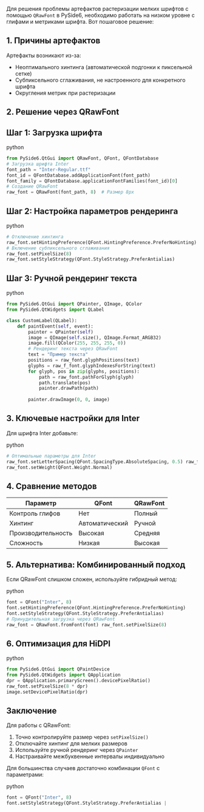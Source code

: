 Для решения проблемы артефактов растеризации мелких шрифтов с помощью `QRawFont` в PySide6, необходимо работать на низком уровне с глифами и метриками шрифта. Вот пошаговое решение:

## 1. Причины артефактов

Артефакты возникают из-за:

- Неоптимального хинтинга (автоматической подгонки к пиксельной сетке)
- Субпиксельного сглаживания, не настроенного для конкретного шрифта
- Округления метрик при растеризации
    

## 2. Решение через QRawFont

## Шаг 1: Загрузка шрифта

python

```python 
from PySide6.QtGui import QRawFont, QFont, QFontDatabase 
# Загрузка шрифта Inter 
font_path = "Inter-Regular.ttf" 
font_id = QFontDatabase.addApplicationFont(font_path) 
font_family = QFontDatabase.applicationFontFamilies(font_id)[0] 
# Создание QRawFont 
raw_font = QRawFont(font_path, 8)  # Размер 8px
```

## Шаг 2: Настройка параметров рендеринга

python

```python
# Отключение хинтинга 
raw_font.setHintingPreference(QFont.HintingPreference.PreferNoHinting) 
# Включение субпиксельного сглаживания 
raw_font.setPixelSize(8) 
raw_font.setStyleStrategy(QFont.StyleStrategy.PreferAntialias)
```

## Шаг 3: Ручной рендеринг текста

python


```python
from PySide6.QtGui import QPainter, QImage, QColor 
from PySide6.QtWidgets import QLabel 

class CustomLabel(QLabel):     
	def paintEvent(self, event):        
		painter = QPainter(self)        
		image = QImage(self.size(), QImage.Format_ARGB32)        
		image.fill(QColor(255, 255, 255, 0))                 
		# Рендеринг текста через QRawFont        
		text = "Пример текста"        
		positions = raw_font.glyphPositions(text)        
		glyphs = raw_f_font.glyphIndexesForString(text)                 
		for glyph, pos in zip(glyphs, positions):            
			path = raw_font.pathForGlyph(glyph)            
			path.translate(pos)            
			painter.drawPath(path) 
			                
		painter.drawImage(0, 0, image)
```

## 3. Ключевые настройки для Inter

Для шрифта Inter добавьте:

python


```python
# Оптимальные параметры для Inter 
raw_font.setLetterSpacing(QFont.SpacingType.AbsoluteSpacing, 0.5) raw_font.setWordSpacing(1.2) 
raw_font.setWeight(QFont.Weight.Normal)
```

## 4. Сравнение методов

|Параметр|QFont|QRawFont|
|---|---|---|
|Контроль глифов|Нет|Полный|
|Хинтинг|Автоматический|Ручной|
|Производительность|Высокая|Средняя|
|Сложность|Низкая|Высокая|

## 5. Альтернатива: Комбинированный подход

Если QRawFont слишком сложен, используйте гибридный метод:

python

```python
font = QFont("Inter", 8) 
font.setHintingPreference(QFont.HintingPreference.PreferNoHinting) 
font.setStyleStrategy(QFont.StyleStrategy.PreferAntialias) 
# Принудительная загрузка через QRawFont
raw_font = QRawFont.fromFont(font) raw_font.setPixelSize(8)
```

## 6. Оптимизация для HiDPI

python

```python
from PySide6.QtGui import QPaintDevice 
from PySide6.QtWidgets import QApplication 
dpr = QApplication.primaryScreen().devicePixelRatio() 
raw_font.setPixelSize(8 * dpr) 
image.setDevicePixelRatio(dpr)
```

## Заключение

Для работы с QRawFont:

1. Точно контролируйте размер через `setPixelSize()`
2. Отключайте хинтинг для мелких размеров
3. Используйте ручной рендеринг через `QPainter`
4. Настраивайте межбуквенные интервалы индивидуально

Для большинства случаев достаточно комбинации `QFont` с параметрами:

python


```python
font = QFont("Inter", 8) 
font.setStyleStrategy(QFont.StyleStrategy.PreferAntialias |                     QFont.StyleStrategy.PreferNoHinting)
```